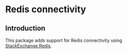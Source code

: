 # Redis connectivity

## Introduction
This package adds support for Redis connectivity using [StackExchange.Redis](https://www.nuget.org/packages/StackExchange.Redis).
